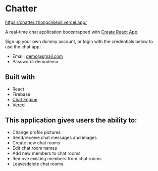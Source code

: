 # Chatter

https://chatter.zhongchileoli.vercel.app/

A real-time chat application bootstrapped with [Create React App](https://github.com/facebook/create-react-app).

Sign up your own dummy account, or login with the credentials below to use the chat app:
* Email: demo@gmail.com
* Password: demodemo

## Built with

* React
* Firebase
* [Chat Engine](https://chatengine.io/)
* [Vercel](https://vercel.com/)

## This application gives users the ability to:

* Change profile pictures
* Send/receive chat messages and images
* Create new chat rooms
* Edit chat room names
* Add new members to chat rooms
* Remove existing members from chat rooms
* Leave/delete chat rooms
